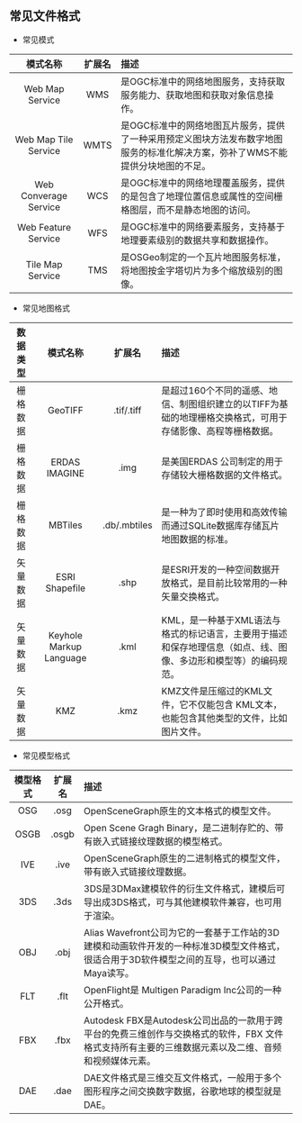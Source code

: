 ## 常见文件格式

- 常见模式

|模式名称|扩展名|描述|
|:--:|:--:|:--|
|Web Map Service|WMS|是OGC标准中的网络地图服务，支持获取服务能力、获取地图和获取对象信息操作。|
|Web Map Tile Service|WMTS|是OGC标准中的网络地图瓦片服务，提供了一种采用预定义图块方法发布数字地图服务的标准化解决方案，弥补了WMS不能提供分块地图的不足。|
|Web Converage Service|	WCS|是OGC标准中的网络地理覆盖服务，提供的是包含了地理位置信息或属性的空间栅格图层，而不是静态地图的访问。|
|Web Feature Service|WFS|是OGC标准中的网络要素服务，支持基于地理要素级别的数据共享和数据操作。|
|Tile Map Service|TMS|是OSGeo制定的一个瓦片地图服务标准，将地图按金字塔切片为多个缩放级别的图像。|

- 常见地图格式

|数据类型|模式名称|扩展名|描述|
|:--:|:--:|:--:|:--|
|栅格数据|GeoTIFF|	.tif/.tiff|是超过160个不同的遥感、地信、制图组织建立的以TIFF为基础的地理栅格交换格式，可用于存储影像、高程等栅格数据。|
|栅格数据|ERDAS IMAGINE|.img|是美国ERDAS 公司制定的用于存储较大栅格数据的文件格式。|
|栅格数据|MBTiles|.db/.mbtiles|是一种为了即时使用和高效传输而通过SQLite数据库存储瓦片地图数据的标准。|
|矢量数据|ESRI Shapefile	|.shp|是ESRI开发的一种空间数据开放格式，是目前比较常用的一种矢量交换格式。|
|矢量数据|Keyhole Markup Language|	.kml|	KML，是一种基于XML语法与格式的标记语言，主要用于描述和保存地理信息（如点、线、图像、多边形和模型等）的编码规范。|
|矢量数据|KMZ|	.kmz|KMZ文件是压缩过的KML文件，它不仅能包含 KML文本，也能包含其他类型的文件，比如图片文件。|

- 常见模型格式

|模型格式|扩展名|描述|
|:--:|:--:|:--|
|OSG|.osg|OpenSceneGraph原生的文本格式的模型文件。|
|OSGB|.osgb|	Open Scene Gragh Binary，是二进制存贮的、带有嵌入式链接纹理数据的模型格式。|
|IVE|.ive|OpenSceneGraph原生的二进制格式的模型文件，带有嵌入式链接纹理数据。|
|3DS|.3ds|3DS是3DMax建模软件的衍生文件格式，建模后可导出成3DS格式，可与其他建模软件兼容，也可用于渲染。|
|OBJ|.obj|Alias Wavefront公司为它的一套基于工作站的3D建模和动画软件开发的一种标准3D模型文件格式，很适合用于3D软件模型之间的互导，也可以通过Maya读写。|
|FLT|.flt|OpenFlight是 Multigen Paradigm Inc公司的一种公开格式。|
|FBX|.fbx|Autodesk FBX是Autodesk公司出品的一款用于跨平台的免费三维创作与交换格式的软件，FBX 文件格式支持所有主要的三维数据元素以及二维、音频和视频媒体元素。|
|DAE|.dae|DAE文件格式是三维交互文件格式，一般用于多个图形程序之间交换数字数据，谷歌地球的模型就是DAE。|

